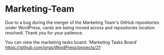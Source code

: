 # Marketing-Team

Due to a bug during the merger of the Marketing Team's GitHub repositories under WordPress, cards are being moved across and repositories location resolved. Thank you for your patience.

You can view the marketing tasks board:
'Marketing Tasks Board' https://github.com/orgs/WordPress/projects/21
